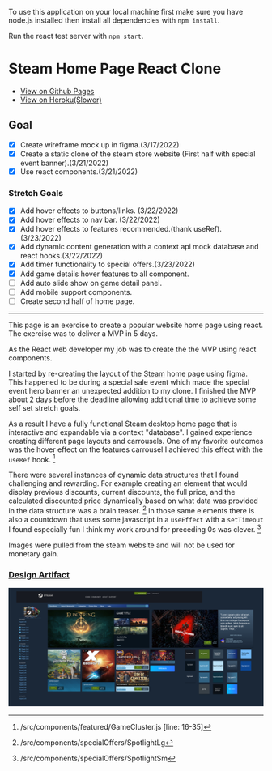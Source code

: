 To use this application on your local machine first make sure you have node.js installed then install all dependencies with `npm install`.

Run the react test server with `npm start`.

# Steam Home Page React Clone
- [View on Github Pages](https://syntheticdesigner.github.io/steam-clone-react-app/)
- [View on Heroku(Slower)](https://steam-clone-ajs2022.herokuapp.com/) 

## Goal
- [x] Create wireframe mock up in figma.(3/17/2022)
- [x] Create a static clone of the steam store website (First half with special event banner).(3/21/2022)
- [x] Use react components.(3/21/2022)
### Stretch Goals
- [x] Add hover effects to buttons/links. (3/22/2022)
- [x] Add hover effects to nav bar. (3/22/2022)
- [x] Add hover effects to features recommended.(thank useRef). (3/23/2022)
- [x] Add dynamic content generation with a context api mock database and react hooks.(3/22/2022)
- [x] Add timer functionality to special offers.(3/23/2022)
- [x] Add game details hover features to all component.
- [ ] Add auto slide show on game detail panel.
- [ ] Add mobile support components.
- [ ] Create second half of home page.

---

This page is an exercise to create a popular website home page using react. The exercise was to deliver a MVP in 5 days.

As the React web developer my job was to create the the MVP using react components.

I started by re-creating the layout of the [Steam](https://store.steampowered.com/) home page using figma. This happened to be during a special sale event which made the special event hero banner an unexpected addition to my clone. I finished the MVP about 2 days before the deadline allowing additional time to achieve some self set stretch goals.

As a result I have a fully functional Steam desktop home page that is interactive and expandable via a context "database". I gained experience creating different page layouts and carrousels.  One of my favorite outcomes was the hover effect on the features carrousel I achieved this effect with the `useRef` hook. [^1]

[^1]: /src/components/featured/GameCluster.js [line: 16-35]

There were several instances of dynamic data structures that I found challenging and rewarding. For example creating an element that would display previous discounts, current discounts, the full price, and the calculated discounted price dynamically based on what data was provided in the data structure was a brain teaser.  [^2] In those same elements there is also a countdown that uses some javascript in a `useEffect` with a `setTimeout` I found especially fun I think my work around for preceding 0s was clever. [^3]

[^2]:  /src/components/specialOffers/SpotlightLg
[^3]: /src/components/specialOffers/SpotlightSm

Images were pulled from the steam website and will not be used for monetary gain.

###  [Design Artifact](https://www.figma.com/file/MObbyGzcFfmiKCDAlGwGIS/steam-store-hp?node-id=20%3A75)

![Steam Design Artifact](./public/images/designArtifact.png)